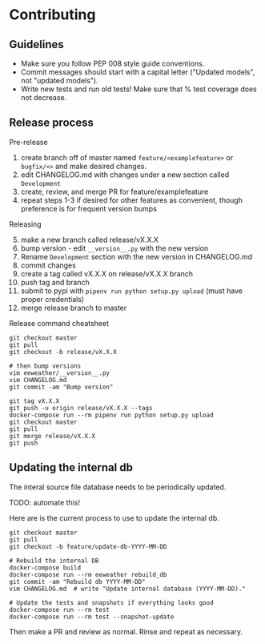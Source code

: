 Contributing
============

Guidelines
----------

* Make sure you follow PEP 008 style guide conventions.
* Commit messages should start with a capital letter ("Updated models", not "updated models").
* Write new tests and run old tests! Make sure that % test coverage does not decrease.

Release process
---------------

Pre-release

1. create branch off of master named `feature/<examplefeature>` or `bugfix/<>` and make desired changes.
2. edit CHANGELOG.md with changes under a new section called `Development`
3. create, review, and merge PR for feature/examplefeature
4. repeat steps 1-3 if desired for other features as convenient, though preference is for frequent version bumps

Releasing

5. make a new branch called release/vX.X.X
6. bump version - edit `__version__.py` with the new version
7. Rename `Development` section with the new version in CHANGELOG.md
8. commit changes
9. create a tag called vX.X.X on release/vX.X.X branch
10. push tag and branch
11. submit to pypi with `pipenv run python setup.py upload` (must have proper credentials)
12. merge release branch to master

Release command cheatsheet

```
git checkout master
git pull
git checkout -b release/vX.X.X

# then bump versions
vim eeweather/__version__.py
vim CHANGELOG.md
git commit -am "Bump version"

git tag vX.X.X
git push -u origin release/vX.X.X --tags
docker-compose run --rm pipenv run python setup.py upload
git checkout master
git pull
git merge release/vX.X.X
git push
```

Updating the internal db
------------------------

The interal source file database needs to be periodically updated.

TODO: automate this!

Here are is the current process to use to update the internal db.

```
git checkout master
git pull
git checkout -b feature/update-db-YYYY-MM-DD

# Rebuild the internal DB
docker-compose build
docker-compose run --rm eeweather rebuild_db
git commit -am "Rebuild db YYYY-MM-DD"
vim CHANGELOG.md  # write "Update internal database (YYYY-MM-DD)."

# Update the tests and snapshots if everything looks good
docker-compose run --rm test
docker-compose run --rm test --snapshot-update
```

Then make a PR and review as normal. Rinse and repeat as necessary.

